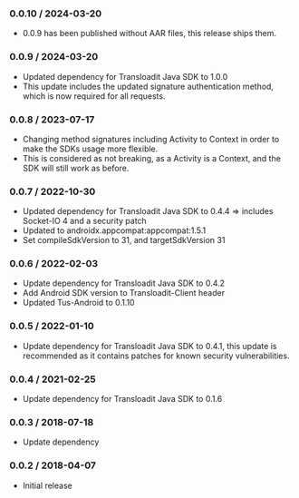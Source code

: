 ### 0.0.10 / 2024-03-20

- 0.0.9 has been published without AAR files, this release ships them.

### 0.0.9 / 2024-03-20

- Updated dependency for Transloadit Java SDK to 1.0.0
- This update includes the updated signature authentication method, which is now required for all requests.

### 0.0.8 / 2023-07-17

- Changing method signatures including Activity to Context in order to make the SDKs usage more flexible.
- This is considered as not breaking, as a Activity is a Context, and the SDK will still work as before.

### 0.0.7 / 2022-10-30

- Updated dependency for Transloadit Java SDK to 0.4.4 => includes Socket-IO 4 and a security patch
- Updated to androidx.appcompat:appcompat:1.5.1
- Set compileSdkVersion to 31, and targetSdkVersion 31

### 0.0.6 / 2022-02-03

- Update dependency for Transloadit Java SDK to 0.4.2
- Add Android SDK version to Transloadit-Client header
- Updated Tus-Android to 0.1.10

### 0.0.5 / 2022-01-10

- Update dependency for Transloadit Java SDK to 0.4.1,
  this update is recommended as it contains patches for known security vulnerabilities.

### 0.0.4 / 2021-02-25

- Update dependency for Transloadit Java SDK to 0.1.6

### 0.0.3 / 2018-07-18

- Update dependency

### 0.0.2 / 2018-04-07

- Initial release
